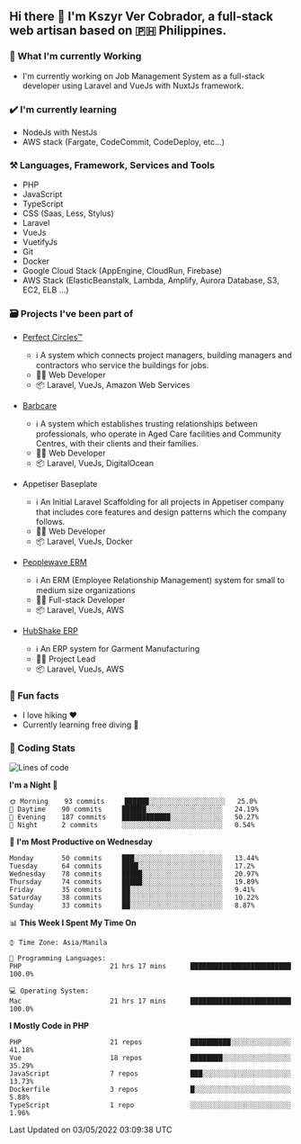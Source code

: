 ## Hi there 👋 I'm Kszyr Ver Cobrador, a full-stack web artisan based on 🇵🇭 Philippines.

### 🚀 What I'm currently Working

- I'm currently working on Job Management System as a full-stack developer using Laravel and VueJs with NuxtJs framework.

### ✔️ I'm currently learning

- NodeJs with NestJs
- AWS stack (Fargate, CodeCommit, CodeDeploy, etc...)

### ⚒️ Languages, Framework, Services and Tools
- PHP
- JavaScript
- TypeScript
- CSS (Saas, Less, Stylus)
- Laravel
- VueJs
- VuetifyJs
- Git
- Docker
- Google Cloud Stack (AppEngine, CloudRun, Firebase)
- AWS Stack (ElasticBeanstalk, Lambda, Amplify, Aurora Database, S3, EC2, ELB ...)


### 🗃 Projects I've been part of

- <a href="https://perfectcircles.com.au/" target="_blank">Perfect Circles™</a>

  - ℹ️ A system which connects project managers, building managers and contractors who service the buildings for jobs.
  - 👨‍💻 Web Developer
  - 📦 Laravel, VueJs, Amazon Web Services

- <a href="https://appetiser.com.au/portfolio/barbcare" target="_blank">Barbcare</a>

  - ℹ️ A system which establishes trusting relationships between professionals, who operate in Aged Care facilities and Community Centres, with their clients and their families.
  - 👨‍💻 Web Developer
  - 📦 Laravel, VueJs, DigitalOcean

- Appetiser Baseplate

  - ℹ️ An Initial Laravel Scaffolding for all projects in Appetiser company that includes core features and design patterns which the company follows.
  - 👨‍💻 Web Developer
  - 📦 Laravel, VueJs, Docker

- <a href="https://peoplewave.co" target="_blank">Peoplewave ERM</a>

  - ℹ️ An ERM (Employee Relationship Management) system for small to medium size organizations
  - 👨‍💻 Full-stack Developer
  - 📦 Laravel, VueJs, AWS

- <a href="https://www.posbang.com/garment-erp" target="_blank">HubShake ERP</a>

  - ℹ️ An ERP system for Garment Manufacturing
  - 👨‍💻 Project Lead
  - 📦 Laravel, VueJs, AWS

### 🌴 Fun facts

- I love hiking ❤️
- Currently learning free diving 🥽

### 🌟 Coding Stats

<!-- WakaTime Stats -->

<!--START_SECTION:waka-->
![Lines of code](https://img.shields.io/badge/From%20Hello%20World%20I%27ve%20Written-499%20Thousand%20lines%20of%20code-blue)

**I'm a Night 🦉** 

```text
🌞 Morning    93 commits     ██████░░░░░░░░░░░░░░░░░░░   25.0% 
🌆 Daytime    90 commits     ██████░░░░░░░░░░░░░░░░░░░   24.19% 
🌃 Evening    187 commits    ████████████░░░░░░░░░░░░░   50.27% 
🌙 Night      2 commits      ░░░░░░░░░░░░░░░░░░░░░░░░░   0.54%

```
📅 **I'm Most Productive on Wednesday** 

```text
Monday       50 commits     ███░░░░░░░░░░░░░░░░░░░░░░   13.44% 
Tuesday      64 commits     ████░░░░░░░░░░░░░░░░░░░░░   17.2% 
Wednesday    78 commits     █████░░░░░░░░░░░░░░░░░░░░   20.97% 
Thursday     74 commits     █████░░░░░░░░░░░░░░░░░░░░   19.89% 
Friday       35 commits     ██░░░░░░░░░░░░░░░░░░░░░░░   9.41% 
Saturday     38 commits     ██░░░░░░░░░░░░░░░░░░░░░░░   10.22% 
Sunday       33 commits     ██░░░░░░░░░░░░░░░░░░░░░░░   8.87%

```


📊 **This Week I Spent My Time On** 

```text
⌚︎ Time Zone: Asia/Manila

💬 Programming Languages: 
PHP                      21 hrs 17 mins      █████████████████████████   100.0%

💻 Operating System: 
Mac                      21 hrs 17 mins      █████████████████████████   100.0%

```

**I Mostly Code in PHP** 

```text
PHP                      21 repos            ██████████░░░░░░░░░░░░░░░   41.18% 
Vue                      18 repos            ████████░░░░░░░░░░░░░░░░░   35.29% 
JavaScript               7 repos             ███░░░░░░░░░░░░░░░░░░░░░░   13.73% 
Dockerfile               3 repos             █░░░░░░░░░░░░░░░░░░░░░░░░   5.88% 
TypeScript               1 repo              ░░░░░░░░░░░░░░░░░░░░░░░░░   1.96%

```



 Last Updated on 03/05/2022 03:09:38 UTC
<!--END_SECTION:waka-->
